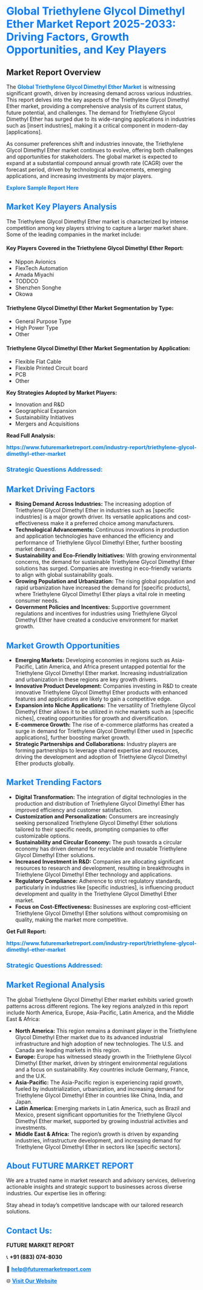 <h1 style="color: #007BFF;">Global Triethylene Glycol Dimethyl Ether Market Report 2025-2033: Driving Factors, Growth Opportunities, and Key Players</h1>

<section id="overview">
<h2>Market Report Overview</h2>
<p>The <a href="https://www.futuremarketreport.com/industry-report/triethylene-glycol-dimethyl-ether-market" style="color: #007BFF; text-decoration: none;"><strong>Global Triethylene Glycol Dimethyl Ether Market</strong></a> is witnessing significant growth, driven by increasing demand across various industries. This report delves into the key aspects of the Triethylene Glycol Dimethyl Ether market, providing a comprehensive analysis of its current status, future potential, and challenges. The demand for Triethylene Glycol Dimethyl Ether has surged due to its wide-ranging applications in industries such as [insert industries], making it a critical component in modern-day [applications].</p>
<p>As consumer preferences shift and industries innovate, the Triethylene Glycol Dimethyl Ether market continues to evolve, offering both challenges and opportunities for stakeholders. The global market is expected to expand at a substantial compound annual growth rate (CAGR) over the forecast period, driven by technological advancements, emerging applications, and increasing investments by major players.</p>
</section>

<section id="overview">
<p><a href="https://www.futuremarketreport.com/request-sample/reportId=36748" style="color: #007BFF; text-decoration: none;"><strong>Explore Sample Report Here</strong></a></p>
</section>

<section id="key-players">
<h2 style="color: #007BFF;">Market Key Players Analysis</h2>
<p>The Triethylene Glycol Dimethyl Ether market is characterized by intense competition among key players striving to capture a larger market share. Some of the leading companies in the market include:</p>
<h4>Key Players Covered in the Triethylene Glycol Dimethyl Ether Report:</h4>
<ul><li>Nippon Avionics</li><li>FlexTech Automation</li><li>Amada Miyachi</li><li>TODDCO</li><li>Shenzhen Songhe</li><li>Okowa</li></ul>
<h4>Triethylene Glycol Dimethyl Ether Market Segmentation by Type:</h4>
<ul><li>General Purpose Type</li><li>High Power Type</li><li>Other</li></ul>

<h4>Triethylene Glycol Dimethyl Ether Market Segmentation by Application:</h4>
<ul><li>Flexible Flat Cable</li><li>Flexible Printed Circuit board</li><li>PCB</li><li>Other</li></ul>
<p><strong>Key Strategies Adopted by Market Players:</strong></p>
<ul>
<li>Innovation and R&D</li>
<li>Geographical Expansion</li>
<li>Sustainability Initiatives</li>
<li>Mergers and Acquisitions</li>
</ul>
</section>

<section>
<p><strong>Read Full Analysis: </strong></p><a href="https://www.futuremarketreport.com/industry-report/triethylene-glycol-dimethyl-ether-market" style="color: #007BFF; text-decoration: none;"><strong>https://www.futuremarketreport.com/industry-report/triethylene-glycol-dimethyl-ether-market</strong></a>
<h3 style="color: #007BFF;">Strategic Questions Addressed:</h3>
</section>

<section id="driving-factors">
<h2 style="color: #007BFF;">Market Driving Factors</h2>
<ul>
<li><strong>Rising Demand Across Industries:</strong> The increasing adoption of Triethylene Glycol Dimethyl Ether in industries such as [specific industries] is a major growth driver. Its versatile applications and cost-effectiveness make it a preferred choice among manufacturers.</li>
<li><strong>Technological Advancements:</strong> Continuous innovations in production and application technologies have enhanced the efficiency and performance of Triethylene Glycol Dimethyl Ether, further boosting market demand.</li>
<li><strong>Sustainability and Eco-Friendly Initiatives:</strong> With growing environmental concerns, the demand for sustainable Triethylene Glycol Dimethyl Ether solutions has surged. Companies are investing in eco-friendly variants to align with global sustainability goals.</li>
<li><strong>Growing Population and Urbanization:</strong> The rising global population and rapid urbanization have increased the demand for [specific products], where Triethylene Glycol Dimethyl Ether plays a vital role in meeting consumer needs.</li>
<li><strong>Government Policies and Incentives:</strong> Supportive government regulations and incentives for industries using Triethylene Glycol Dimethyl Ether have created a conducive environment for market growth.</li>
</ul>
</section>

<section id="growth-opportunities">
<h2 style="color: #007BFF;">Market Growth Opportunities</h2>
<ul>
<li><strong>Emerging Markets:</strong> Developing economies in regions such as Asia-Pacific, Latin America, and Africa present untapped potential for the Triethylene Glycol Dimethyl Ether market. Increasing industrialization and urbanization in these regions are key growth drivers.</li>
<li><strong>Innovative Product Development:</strong> Companies investing in R&D to create innovative Triethylene Glycol Dimethyl Ether products with enhanced features and applications are likely to gain a competitive edge.</li>
<li><strong>Expansion into Niche Applications:</strong> The versatility of Triethylene Glycol Dimethyl Ether allows it to be utilized in niche markets such as [specific niches], creating opportunities for growth and diversification.</li>
<li><strong>E-commerce Growth:</strong> The rise of e-commerce platforms has created a surge in demand for Triethylene Glycol Dimethyl Ether used in [specific applications], further boosting market growth.</li>
<li><strong>Strategic Partnerships and Collaborations:</strong> Industry players are forming partnerships to leverage shared expertise and resources, driving the development and adoption of Triethylene Glycol Dimethyl Ether products globally.</li>
</ul>
</section>

<section id="trending-factors">
<h2 style="color: #007BFF;">Market Trending Factors</h2>
<ul>
<li><strong>Digital Transformation:</strong> The integration of digital technologies in the production and distribution of Triethylene Glycol Dimethyl Ether has improved efficiency and customer satisfaction.</li>
<li><strong>Customization and Personalization:</strong> Consumers are increasingly seeking personalized Triethylene Glycol Dimethyl Ether solutions tailored to their specific needs, prompting companies to offer customizable options.</li>
<li><strong>Sustainability and Circular Economy:</strong> The push towards a circular economy has driven demand for recyclable and reusable Triethylene Glycol Dimethyl Ether solutions.</li>
<li><strong>Increased Investment in R&D:</strong> Companies are allocating significant resources to research and development, resulting in breakthroughs in Triethylene Glycol Dimethyl Ether technology and applications.</li>
<li><strong>Regulatory Compliance:</strong> Adherence to strict regulatory standards, particularly in industries like [specific industries], is influencing product development and quality in the Triethylene Glycol Dimethyl Ether market.</li>
<li><strong>Focus on Cost-Effectiveness:</strong> Businesses are exploring cost-efficient Triethylene Glycol Dimethyl Ether solutions without compromising on quality, making the market more competitive.</li>
</ul>
</section>

<section>
<p><strong>Get Full Report: </strong></p><a href="https://www.futuremarketreport.com/industry-report/triethylene-glycol-dimethyl-ether-market" style="color: #007BFF; text-decoration: none;"><strong>https://www.futuremarketreport.com/industry-report/triethylene-glycol-dimethyl-ether-market</strong></a>
<h3 style="color: #007BFF;">Strategic Questions Addressed:</h3>
</section>


<section id="regional-analysis">
<h2 style="color: #007BFF;">Market Regional Analysis</h2>
<p>The global Triethylene Glycol Dimethyl Ether market exhibits varied growth patterns across different regions. The key regions analyzed in this report include North America, Europe, Asia-Pacific, Latin America, and the Middle East & Africa:</p>
<ul>
<li><strong>North America:</strong> This region remains a dominant player in the Triethylene Glycol Dimethyl Ether market due to its advanced industrial infrastructure and high adoption of new technologies. The U.S. and Canada are leading markets in this region.</li>
<li><strong>Europe:</strong> Europe has witnessed steady growth in the Triethylene Glycol Dimethyl Ether market, driven by stringent environmental regulations and a focus on sustainability. Key countries include Germany, France, and the U.K.</li>
<li><strong>Asia-Pacific:</strong> The Asia-Pacific region is experiencing rapid growth, fueled by industrialization, urbanization, and increasing demand for Triethylene Glycol Dimethyl Ether in countries like China, India, and Japan.</li>
<li><strong>Latin America:</strong> Emerging markets in Latin America, such as Brazil and Mexico, present significant opportunities for the Triethylene Glycol Dimethyl Ether market, supported by growing industrial activities and investments.</li>
<li><strong>Middle East & Africa:</strong> The region’s growth is driven by expanding industries, infrastructure development, and increasing demand for Triethylene Glycol Dimethyl Ether in sectors like [specific sectors].</li>
</ul>
</section>

<footer>
<h2 style="color: #007BFF;">About FUTURE MARKET REPORT</h2>
<p>We are a trusted name in market research and advisory services, delivering actionable insights and strategic support to businesses across diverse industries. Our expertise lies in offering:</p>

<p>Stay ahead in today’s competitive landscape with our tailored research solutions.</p>

<h2 style="color: #007BFF;">Contact Us:</h2>
<p><strong>FUTURE MARKET REPORT</strong></p>
<p>📞 <strong>+91 (883) 074-8030</strong></p>
<p>📧 <strong><a href="mailto:help@futuremarketreport.com" style="color: #007BFF;">help@futuremarketreport.com</a></strong></p>
<p>🌐 <strong><a href="https://www.futuremarketreport.com/" style="color: #007BFF;">Visit Our Website</a></strong></p>
</footer>